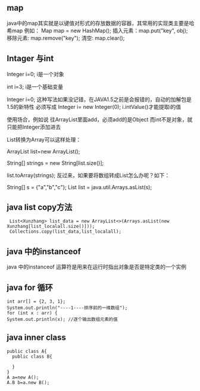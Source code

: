 ## map
java中的map其实就是以键值对形式的存放数据的容器，其常用的实现类主要是哈希map
例如：
Map map = new HashMap();
插入元素：map.put("key", obj); 
移除元素: map.remove("key");
清空: map.clear();

## Intager 与int
Integer i=0; 
i是一个对象 

int i=3; 
i是一个基础变量 

Integer i=0; 
这种写法如果没记错，在JAVA1.5之前是会报错的，自动的加解包是1.5的新特性 
必须写成 
Integer i= new Integer(0); 
i.intValue()才能提取i的值

使用场合，例如说
往ArrayList里面add，必须add的是Object
而int不是对象，就只能把Integer添加进去


List转换为Array可以这样处理：

ArrayList<String> list=new ArrayList<String>();

String[] strings = new String[list.size()];

list.toArray(strings);
反过来，如果要将数组转成List怎么办呢？如下：

String[] s = {"a","b","c"};
List list = java.util.Arrays.asList(s);
## java list copy方法
```
 List<Xunzhang> list_data = new ArrayList<>(Arrays.asList(new Xunzhang[list_localall.size()]));
 Collections.copy(list_data,list_localall);
```

## java 中的instanceof
java 中的instanceof 运算符是用来在运行时指出对象是否是特定类的一个实例

## java for 循环
 
```
int arr[] = {2, 3, 1};   
System.out.println("----1----排序前的一维数组");   
for (int x : arr) {   
System.out.println(x); //逐个输出数组元素的值   

```

## java inner class
```
public class A{
  public class B{
     
  }
}
A a=new A();
A.B b=a.new B();

```
